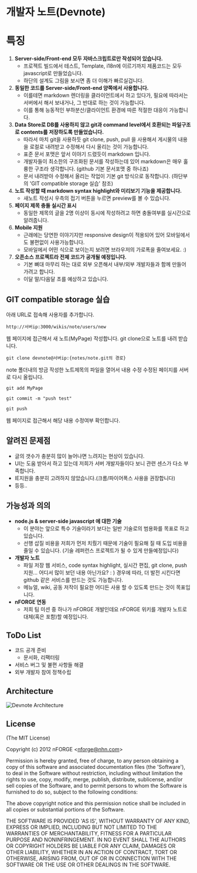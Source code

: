개발자 노트(Devnote)
====================

특징
====

1. **Server-side/Front-end 모두 자바스크립트로만 작성되어 있습니다.**
    - 프로젝트 빌드에서 테스트, Template, i18n에 이르기까지 제품코드는 모두 javascript로 만들었습니다.
    - 하단의 설계도 그림을 보시면 좀 더 이해가 빠르실겁니다.
2. **동일한 코드를 Server-side/Front-end 양쪽에서 사용합니다.**
    - 이를테면 markdown 렌더링을 클라이언트에서 하고 있다가, 필요에 따라서는 서버에서 해서 보내거나, 그 반대로 하는 것이 가능합니다.
    - 이를 통해 능동적인 부하분산/클라이언트 환경에 따른 적절한 대응이 가능합니다.
4. **Data Store로 DB를 사용하지 않고 git과 command level에서 호환되는 파일구조로 contents를 저장하도록 만들었습니다.**
    - 따라서 마치 git을 사용하듯 git clone, push, pull 을 사용해서 게시물의 내용을 로컬로 내려받고 수정해서 다시 올리는 것이 가능합니다.
    - 표준 문서 포맷은 앞서 이야기 드렸듯이 markdown 입니다.
    - 개발자들이 최소한의 구조화된 문서를 작성하는데 있어 markdown은 매우 훌륭한 구조라 생각합니다. (github 기본 문서포맷 중 하나죠)
    - 문서 내려받아 수정해서 올리는 작업이 기본 git 방식으로 동작합니다. (하단부의 'GIT compatible storage 실습' 참조)
5. **노트 작성할 때 markdown syntax highlight와 미리보기 기능을 제공합니다.**
    - 새노트 작성시 우측의 접기 버튼을 누르면 preview를 볼 수 있습니다.
6. **페이지 제목 충돌 실시간 표시**
    - 동일한 제목의 글을 2명 이상이 동시에 작성하려고 하면 충돌여부를 실시간으로 알려줍니다.
7. **Mobile 지원**
	- 근래에는 당연한 이야기지만 responsive design이 적용되어 있어 모바일에서도 불편없이 사용가능합니다.
    - 모바일에서 어떤 식으로 보이는지 보려면 브라우저의 가로폭을 줄여보세요. :)
8. **오픈소스 프로젝트라 전체 코드가 공개될 예정입니다.**
    - 기본 뼈대 마무리 하는 대로 외부 오픈해서 내부/외부 개발자들과 함께 만들어 가려고 합니다.
    - 이달 말/다음달 초를 예상하고 있습니다.


GIT compatible storage 실습 
----

아래 URL로 접속해 사용자를 추가합니다.

    http://서버ip:3000/wikis/note/users/new

웹 페이지에 접근해서 새 노트(MyPage) 작성합니다.
git clone으로 노트를 내려 받습니다.

    git clone devnote@서버ip:{notes/note.git의 경로}

note 폴더내의 방금 작성한 노트제목의 파일을 열어서 내용 수정
수정된 페이지를 서버로 다시 올립니다.

    git add MyPage

    git commit -m "push test"

    git push

웹 페이지로 접근해서 해당 내용 수정여부 확인합니다.


알려진 문제점
---

- 글의 갯수가 충분히 많이 늘어나면 느려지는 현상이 있습니다.
- UI는 도움 받아서 하고 있는데 저희가 서버 개발자들이다 보니 관련 센스가 다소 부족합니다.
- IE지원을 충분히 고려하지 않았습니다.(크롬/파이어폭스 사용을 권장합니다)
- 등등..


가능성과 의의
-----

- **node.js & server-side javascript 에 대한 기술**
    - 이 분야는 앞으로 특수 기술이라기 보다는 일반 기술로의 범용화를 목표로 하고 있습니다.
    - 선행 삽질 비용을 저희가 먼저 치뤘기 때문에 기술이 필요해 질 때 도입 비용을 줄일 수 있습니다. (기술 레퍼런스 프로젝트가 될 수 있게 만들예정입니다)
- **개발자 노트**
    - 파일 저장 웹 서비스, code syntax highlight, 실시간 편집,  git clone, push 지원... 어디서 많이 보던 내용 아닌가요? : ) 경우에 따라, 더 발전 시킨다면 github 같은 서비스를 만드는 것도 가능합니다.
    - 메뉴얼, wiki, 공동 저작이 필요한 어디든 사용 할 수 있도록 만드는 것이 목표입니다.
- **nFORGE 연동**
    - 저희 팀 미션 중 하나가 nFORGE 개발인데요 nFORGE 위키를 개발자 노트로 대체(혹은 포함)할 예정입니다. 

ToDo List
---
- 코드 공개 준비
    - 문서화, 리팩터링
- 서비스 버그 및 불편 사항들 해결
- 외부 개발자 참여 정책수립 

Architecture
---
![Devnote Architecture](https://raw.github.com/nforge/devnote/master/doc/devnote_architecture.png)

## License 

(The MIT License)

Copyright (c) 2012 nFORGE &lt;nforge@nhn.com&gt;

Permission is hereby granted, free of charge, to any person obtaining
a copy of this software and associated documentation files (the
'Software'), to deal in the Software without restriction, including
without limitation the rights to use, copy, modify, merge, publish,
distribute, sublicense, and/or sell copies of the Software, and to
permit persons to whom the Software is furnished to do so, subject to
the following conditions:

The above copyright notice and this permission notice shall be
included in all copies or substantial portions of the Software.

THE SOFTWARE IS PROVIDED 'AS IS', WITHOUT WARRANTY OF ANY KIND,
EXPRESS OR IMPLIED, INCLUDING BUT NOT LIMITED TO THE WARRANTIES OF
MERCHANTABILITY, FITNESS FOR A PARTICULAR PURPOSE AND NONINFRINGEMENT.
IN NO EVENT SHALL THE AUTHORS OR COPYRIGHT HOLDERS BE LIABLE FOR ANY
CLAIM, DAMAGES OR OTHER LIABILITY, WHETHER IN AN ACTION OF CONTRACT,
TORT OR OTHERWISE, ARISING FROM, OUT OF OR IN CONNECTION WITH THE
SOFTWARE OR THE USE OR OTHER DEALINGS IN THE SOFTWARE.
